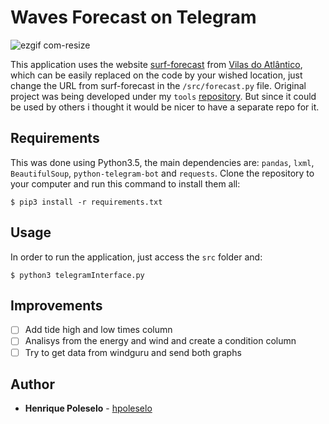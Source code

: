 # Waves Forecast on Telegram

![ezgif com-resize](https://user-images.githubusercontent.com/24254286/89701303-da62d800-d90b-11ea-9e64-75c5e7d6537c.gif)

This application uses the website [surf-forecast](https://pt.surf-forecast.com/breaks/Vilas/forecasts/latest) from [Vilas do Atlântico](https://www.google.com/maps/place/Vilas+do+Atl%C3%A2ntico,+Lauro+de+Freitas+-+BA/@-12.8878487,-38.3036089,15z/data=!3m1!4b1!4m5!3m4!1s0x7163e0b19cade15:0x3f93745901875860!8m2!3d-12.8868037!4d-38.2975914), which can be easily replaced on the code by your wished location, just change the URL from surf-forecast in the ``` /src/forecast.py ``` file.
Original project was being developed under my ``` tools ``` [repository](https://github.com/hpoleselo/tools/tree/master/WavesForecast). But since it could be used by others i thought it would be nicer to have a separate repo for it.

## Requirements

This was done using Python3.5, the main dependencies are:
```pandas```, ```lxml```, ```BeautifulSoup```, ```python-telegram-bot``` and ```requests```. Clone the repository to your computer and run this command to install them all:

``` $ pip3 install -r requirements.txt ```

## Usage

In order to run the application, just access the ``` src ``` folder and:

``` $ python3 telegramInterface.py ```

## Improvements
- [ ] Add tide high and low times column
- [ ] Analisys from the energy and wind and create a condition column
- [ ] Try to get data from windguru and send both graphs

## Author
* **Henrique Poleselo** - [hpoleselo](https://github.com/hpoleselo)

